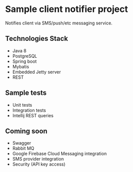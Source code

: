 # Sample client notifier project

Notifies client via SMS/push/etc messaging service.

## Technologies Stack

* Java 8
* PostgreSQL
* Spring boot
* Mybatis
* Embedded Jetty server
* REST

## Sample tests

* Unit tests
* Integration tests
* Intellij REST queries

## Coming soon
* Swagger
* Rabbit MQ
* Google Firebase Cloud Messaging integration
* SMS provider integration
* Security (API key access)
